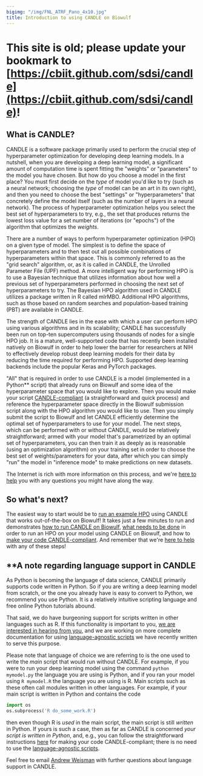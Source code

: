 ```yaml
---
bigimg: "/img/FNL_ATRF_Pano_4x10.jpg"
title: Introduction to using CANDLE on Biowulf
---
```

# This site is old; please update your bookmark to [https://cbiit.github.com/sdsi/candle](https://cbiit.github.com/sdsi/candle)!

## What is CANDLE?

CANDLE is a software package primarily used to perform the crucial step of hyperparameter optimization for developing deep learning models.  In a nutshell, when you are developing a deep learning model, a significant amount of computation time is spent fitting the "weights" or "parameters" to the model you have chosen.  But how do you choose a model in the first place?  You must first decide on the *type* of model you'd like to try (such as a neural network; choosing the *type* of model can be an art in its own right), and then you need to choose the best "settings" or "hyperparameters" that concretely define the model itself (such as the number of layers in a neural network).  The process of hyperparameter optimization helps you select the best set of hyperparameters to try, e.g., the set that produces returns the lowest loss value for a set number of iterations (or "epochs") of the algorithm that optimizes the *weights*.

There are a number of ways to perform hyperparameter optimization (HPO) on a given type of model.  The simplest is to define the space of hyperparameters and to then test out all possible combinations of hyperparameters within that space.  This is commonly referred to as the "grid search" algorithm, or, as it is called in CANDLE, the Unrolled Parameter File (UPF) method.  A more intelligent way for performing HPO is to use a Bayesian technique that utilizes information about how well a previous set of hyperparameters performed in choosing the next set of hyperparameters to try.  The Bayesian HPO algorithm used in CANDLE utilizes a package written in R called mlrMBO.  Additional HPO algorithms, such as those based on random searches and population-based training (PBT) are available in CANDLE.

The strength of CANDLE lies in the ease with which a user can perform HPO using various algorithms and in its scalability; CANDLE has successfully been run on top-ten supercomputers using thousands of nodes for a single HPO job.  It is a mature, well-supported code that has recently been installed natively on Biowulf in order to help lower the barrier for researchers at NIH to effectively develop robust deep learning models for their data by reducing the time required for performing HPO.  Supported deep learning backends include the popular Keras and PyTorch packages.

"All" that is required in order to use CANDLE is a model (implemented in a Python** script) that already runs on Biowulf and some idea of the hyperparameter space that you would like to explore.  Then you would make your script [CANDLE-compliant](XXXX) (a straightforward and quick process) and reference the hyperparameter space directly in the Biowulf submission script along with the HPO algorithm you would like to use.  Then you simply submit the script to Biowulf and let CANDLE efficiently determine the optimal set of hyperparameters to use for your model.  The next steps, which can be performed with or without CANDLE, would be relatively straightforward; armed with your model that's parametrized by an optimal set of hyperparameters, you can then train it as deeply as is reasonable (using an optimization algorithm) on your training set in order to choose the best set of weights/parameters for your data, after which you can simply "run" the model in "inference mode" to make predictions on new datasets.

The Internet is rich with more information on this process, and we're [here to help](mailto:andrew.weisman@nih.gov) you with any questions you might have along the way.

## So what's next?

The easiest way to start would be to [run an example HPO](XXXX) using CANDLE that works out-of-the-box on Biowulf!  It takes just a few minutes to run and demonstrates [how to run CANDLE on Biowulf](XXXX), [what needs to be done](XXXX) in order to run an HPO on your model using CANDLE on Biowulf, and how to [make your code CANDLE-compliant](XXXX).  And remember that we're [here to help](mailto:andrew.weisman@nih.gov) with any of these steps!

## **A note regarding language support in CANDLE

As Python is becoming the language of data science, CANDLE primarily supports code written in Python.  So if you are writing a deep learning model from scratch, or the one you already have is easy to convert to Python, we recommend you use Python.  It is a relatively intuitive scripting language and free online Python tutorials abound.

That said, we do have burgeoning support for scripts written in other languages such as R.  If this functionality is important to you, [we are interested in hearing from you](mailto:andrew.weisman@nih.gov), and we are working on more complete documentation for using [language-agnostic scripts](https://github.com/ECP-CANDLE/Supervisor/tree/develop/templates/language_agnostic) we have recently written to serve this purpose.

Please note that language of choice we are referring to is the one used to write the *main* script that would run without CANDLE.  For example, if you were to run your deep learning model using the command `python mymodel.py` the language you are using is Python, and if you ran your model using `R mymodel.R` the language you are using is R.  Main scripts such as these often call modules written in other languages.  For example, if your main script is written in Python and contains the code

```python
import os
os.subprocess('R do_some_work.R')
```

then even though R is *used* in the main script, the main script is still *written* in Python.  If yours is such a case, then as far as CANDLE is concerned *your script is written in Python*, and, e.g., you can follow the straightforward instructions [here](XXXX) for making your code CANDLE-compliant; there is no need to use the [language-agnostic scripts](XXXX).

Feel free to email [Andrew Weisman](mailto:andrew.weisman@nih.gov) with further questions about language support in CANDLE.